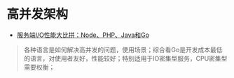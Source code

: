 # 高并发架构
- [服务端I/O性能大比拼：Node、PHP、Java和Go](https://juejin.im/entry/5b58328d5188251aa91dba6a?utm_source=gold_browser_extension)
> 各种语言是如何解决高并发的问题，使用场景；综合看Go是开发成本最低的语言，对使用者友好，性能较好；特别适用于IO密集型服务，CPU密集型需要权衡；
